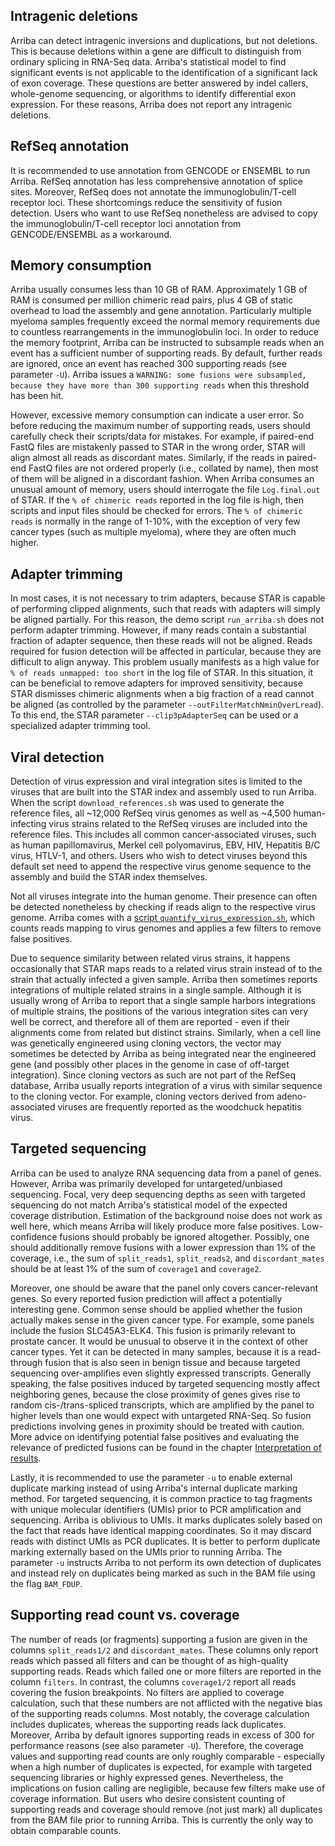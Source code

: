 Intragenic deletions
--------------------

Arriba can detect intragenic inversions and duplications, but not deletions. This is because deletions within a gene are difficult to distinguish from ordinary splicing in RNA-Seq data. Arriba's statistical model to find significant events is not applicable to the identification of a significant lack of exon coverage. These questions are better answered by indel callers, whole-genome sequencing, or algorithms to identify differential exon expression. For these reasons, Arriba does not report any intragenic deletions.

RefSeq annotation
-----------------

It is recommended to use annotation from GENCODE or ENSEMBL to run Arriba. RefSeq annotation has less comprehensive annotation of splice sites. Moreover, RefSeq does not annotate the immunoglobulin/T-cell receptor loci. These shortcomings reduce the sensitivity of fusion detection. Users who want to use RefSeq nonetheless are advised to copy the immunoglobulin/T-cell receptor loci annotation from GENCODE/ENSEMBL as a workaround.

Memory consumption
------------------

Arriba usually consumes less than 10 GB of RAM. Approximately 1 GB of RAM is consumed per million chimeric read pairs, plus 4 GB of static overhead to load the assembly and gene annotation. Particularly multiple myeloma samples frequently exceed the normal memory requirements due to countless rearrangements in the immunoglobulin loci. In order to reduce the memory footprint, Arriba can be instructed to subsample reads when an event has a sufficient number of supporting reads. By default, further reads are ignored, once an event has reached 300 supporting reads (see parameter `-U`). Arriba issues a `WARNING: some fusions were subsampled, because they have more than 300 supporting reads` when this threshold has been hit.

However, excessive memory consumption can indicate a user error. So before reducing the maximum number of supporting reads, users should carefully check their scripts/data for mistakes. For example, if paired-end FastQ files are mistakenly passed to STAR in the wrong order, STAR will align almost all reads as discordant mates. Similarly, if the reads in paired-end FastQ files are not ordered properly (i.e., collated by name), then most of them will be aligned in a discordant fashion. When Arriba consumes an unusual amount of memory, users should interrogate the file `Log.final.out` of STAR. If the `% of chimeric reads` reported in the log file is high, then scripts and input files should be checked for errors. The `% of chimeric reads` is normally in the range of 1-10%, with the exception of very few cancer types (such as multiple myeloma), where they are often much higher.

Adapter trimming
----------------

In most cases, it is not necessary to trim adapters, because STAR is capable of performing clipped alignments, such that reads with adapters will simply be aligned partially. For this reason, the demo script `run_arriba.sh` does not perform adapter trimming. However, if many reads contain a substantial fraction of adapter sequence, then these reads will not be aligned. Reads required for fusion detection will be affected in particular, because they are difficult to align anyway. This problem usually manifests as a high value for `% of reads unmapped: too short` in the log file of STAR. In this situation, it can be beneficial to remove adapters for improved sensitivity, because STAR dismisses chimeric alignments when a big fraction of a read cannot be aligned (as controlled by the parameter `--outFilterMatchNminOverLread`). To this end, the STAR parameter `--clip3pAdapterSeq` can be used or a specialized adapter trimming tool.

Viral detection
---------------

Detection of virus expression and viral integration sites is limited to the viruses that are built into the STAR index and assembly used to run Arriba. When the script `download_references.sh` was used to generate the reference files, all ~12,000 RefSeq virus genomes as well as ~4,500 human-infecting virus strains related to the RefSeq viruses are included into the reference files. This includes all common cancer-associated viruses, such as human papillomavirus, Merkel cell polyomavirus, EBV, HIV, Hepatitis B/C virus, HTLV-1, and others. Users who wish to detect viruses beyond this default set need to append the respective virus genome sequence to the assembly and build the STAR index themselves.

Not all viruses integrate into the human genome. Their presence can often be detected nonetheless by checking if reads align to the respective virus genome. Arriba comes with a [script `quantify_virus_expression.sh`](utility-scripts.md#quantify-virus-expression), which counts reads mapping to virus genomes and applies a few filters to remove false positives.

Due to sequence similarity between related virus strains, it happens occasionally that STAR maps reads to a related virus strain instead of to the strain that actually infected a given sample. Arriba then sometimes reports integrations of multiple related strains in a single sample. Although it is usually wrong of Arriba to report that a single sample harbors integrations of multiple strains, the positions of the various integration sites can very well be correct, and therefore all of them are reported - even if their alignments come from related but distinct strains. Similarly, when a cell line was genetically engineered using cloning vectors, the vector may sometimes be detected by Arriba as being integrated near the engineered gene (and possibly other places in the genome in case of off-target integration). Since cloning vectors as such are not part of the RefSeq database, Arriba usually reports integration of a virus with similar sequence to the cloning vector. For example, cloning vectors derived from adeno-associated viruses are frequently reported as the woodchuck hepatitis virus.

Targeted sequencing
-------------------

Arriba can be used to analyze RNA sequencing data from a panel of genes. However, Arriba was primarily developed for untargeted/unbiased sequencing. Focal, very deep sequencing depths as seen with targeted sequencing do not match Arriba's statistical model of the expected coverage distribution. Estimation of the background noise does not work as well here, which means Arriba will likely produce more false positives. Low-confidence fusions should probably be ignored altogether. Possibly, one should additionally remove fusions with a lower expression than 1% of the coverage, i.e., the sum of `split_reads1`, `split_reads2`, and `discordant_mates` should be at least 1% of the sum of `coverage1` and `coverage2`.

Moreover, one should be aware that the panel only covers cancer-relevant genes. So every reported fusion prediction will affect a potentially interesting gene. Common sense should be applied whether the fusion actually makes sense in the given cancer type. For example, some panels include the fusion SLC45A3-ELK4. This fusion is primarily relevant to prostate cancer. It would be unusual to observe it in the context of other cancer types. Yet it can be detected in many samples, because it is a read-through fusion that is also seen in benign tissue and because targeted sequencing over-amplifies even slightly expressed transcripts. Generally speaking, the false positives induced by targeted sequencing mostly affect neighboring genes, because the close proximity of genes gives rise to random cis-/trans-spliced transcripts, which are amplified by the panel to higher levels than one would expect with untargeted RNA-Seq. So fusion predictions involving genes in proximity should be treated with caution. More advice on identifying potential false positives and evaluating the relevance of predicted fusions can be found in the chapter [Interpretation of results](interpretation-of-results.md).

Lastly, it is recommended to use the parameter `-u` to enable external duplicate marking instead of using Arriba's internal duplicate marking method. For targeted sequencing, it is common practice to tag fragments with unique molecular identifiers (UMIs) prior to PCR amplification and sequencing. Arriba is oblivious to UMIs. It marks duplicates solely based on the fact that reads have identical mapping coordinates. So it may discard reads with distinct UMIs as PCR duplicates. It is better to perform duplicate marking externally based on the UMIs prior to running Arriba. The parameter `-u` instructs Arriba to not perform its own detection of duplicates and instead rely on duplicates being marked as such in the BAM file using the flag `BAM_FDUP`.

Supporting read count vs. coverage
----------------------------------

The number of reads (or fragments) supporting a fusion are given in the columns `split_reads1/2` and `discordant_mates`. These columns only report reads which passed all filters and can be thought of as high-quality supporting reads. Reads which failed one or more filters are reported in the column `filters`. In contrast, the columns `coverage1/2` report all reads covering the fusion breakpoints. No filters are applied to coverage calculation, such that these numbers are not afflicted with the negative bias of the supporting reads columns. Most notably, the coverage calculation includes duplicates, whereas the supporting reads lack duplicates. Moreover, Arriba by default ignores supporting reads in excess of 300 for performance reasons (see also parameter `-U`). Therefore, the coverage values and supporting read counts are only roughly comparable - especially when a high number of duplicates is expected, for example with targeted sequencing libraries or highly expressed genes. Nevertheless, the implications on fusion calling are negligible, because few filters make use of coverage information. But users who desire consistent counting of supporting reads and coverage should remove (not just mark) all duplicates from the BAM file prior to running Arriba. This is currently the only way to obtain comparable counts.


